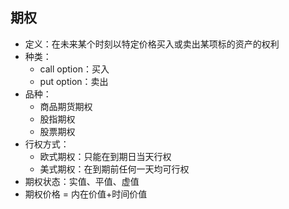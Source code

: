 ## 期权
- 定义：在未来某个时刻以特定价格买入或卖出某项标的资产的权利
- 种类：
   - call option：买入
   - put option：卖出
- 品种：
   - 商品期货期权
   - 股指期权
   - 股票期权
- 行权方式：
   - 欧式期权：只能在到期日当天行权
   - 美式期权：在到期前任何一天均可行权
- 期权状态：实值、平值、虚值
- 期权价格 = 内在价值+时间价值
